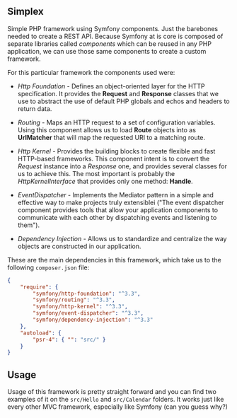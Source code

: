 ## Simplex

Simple PHP framework using Symfony components. Just the barebones needed to create a REST API. Because Symfony at is core is composed of separate libraries called *components* which can be reused in any PHP application, we can use those same components to create a custom framework.

For this particular framework the components used were:

* *Http Foundation* - Defines an object-oriented layer for the HTTP specification. It provides the **Request** and **Response** classes that we use to abstract the use of default PHP globals and echos and headers to return data.

* *Routing* - Maps an HTTP request to a set of configuration variables. Using this component allows us to load **Route** objects into as **UrlMatcher** that will map the requested URI to a matching route.

* *Http Kernel* - Provides the building blocks to create flexible and fast HTTP-based frameworks. This component intent is to convert the *Request* instance into a *Response* one, and provides several classes for us to achieve this. The most important is probably the *HttpKernelInterface* that provides only one method: **Handle**.

* *EventDispatcher* - Implements the Mediator pattern in a simple and effective way to make projects truly extensiblei ("The event dispatcher component provides tools that allow your application components to communicate with each other by dispatching events and listening to them").

* *Dependency Injection* - Allows us to standardize and centralize the way objects are constructed in our application.

These are the main dependencies in this framework, which take us to the following `composer.json` file:

```json
{
    "require": {
        "symfony/http-foundation": "^3.3",
        "symfony/routing": "^3.3",
        "symfony/http-kernel": "^3.3",
		"symfony/event-dispatcher": "^3.3",
        "symfony/dependency-injection": "^3.3"
    },
	"autoload": {
        "psr-4": { "": "src/" }
    }
}
```

## Usage

Usage of this framework is pretty straight forward and you can find two examples of it on the `src/Hello` and `src/Calendar` folders.  It works just like every other MVC framework, especially like Symfony (can you guess why?)
